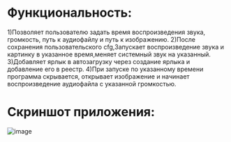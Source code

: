 # Функциональность:
1)Позволяет пользователю задать время воспроизведения звука, громкость, путь к аудиофайлу и путь к изображению.
2)После сохранения пользовательского cfg,Запускает воспроизведение звука и картинку в указанное время,меняет системный звук на указанный.
3)Добавляет ярлык в автозагрузку через создание ярлыка и добавление его в реестр.
4)При запуске по указанному времени программа скрывается, открывает изображение и начинает воспроизведение аудиофайла с указанной громкостью.

# Скриншот приложения:
![image](https://github.com/OneVan4/WindowsSystemPlayer/assets/113106342/67ecee54-3f84-41ac-806d-bed19e2dcdc5)
